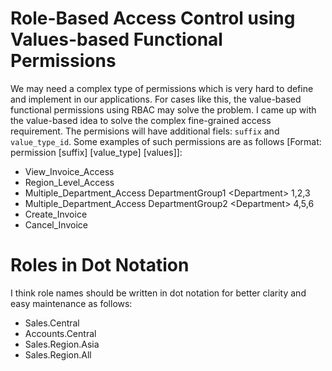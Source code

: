 # Role-Based Access Control using Values-based Functional Permissions
We may need a complex type of permissions which is very hard to define and implement in our applications. For cases like this, the value-based functional permissions using RBAC may solve the problem. I came up with the value-based idea to solve the complex fine-grained access requirement. The permisions will have additional fiels: `suffix` and `value_type_id`. Some examples of such permissions are as follows [Format: permission [suffix] [value_type] [values]]:

- View_Invoice_Access
- Region_Level_Access
- Multiple_Department_Access DepartmentGroup1 \<Department\> 1,2,3
- Multiple_Department_Access DepartmentGroup2 \<Department\> 4,5,6
- Create_Invoice
- Cancel_Invoice

# Roles in Dot Notation
I think role names should be written in dot notation for better clarity and easy maintenance as follows:

- Sales.Central
- Accounts.Central
- Sales.Region.Asia
- Sales.Region.All
